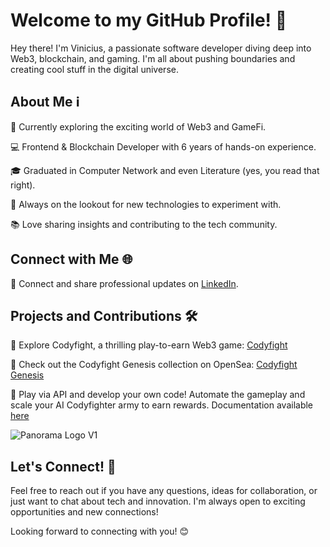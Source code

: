 # Welcome to my GitHub Profile! 👋

Hey there! I'm Vinicius, a passionate software developer diving deep into Web3, blockchain, and gaming. I'm all about pushing boundaries and creating cool stuff in the digital universe.

## About Me ℹ️

🚀 Currently exploring the exciting world of Web3 and GameFi.

💻 Frontend & Blockchain Developer with 6 years of hands-on experience.

🎓 Graduated in Computer Network and even Literature (yes, you read that right).

🌱 Always on the lookout for new technologies to experiment with.

📚 Love sharing insights and contributing to the tech community.

## Connect with Me 🌐

💼 Connect and share professional updates on [LinkedIn](https://www.linkedin.com/in/vinimartdev/).

## Projects and Contributions 🛠️

👾 Explore Codyfight, a thrilling play-to-earn Web3 game: [Codyfight](https://codyfight.com)

🌟 Check out the Codyfight Genesis collection on OpenSea: [Codyfight Genesis](https://opensea.io/collection/codyfighter-genesis)

🔗 Play via API and develop your own code! Automate the gameplay and scale your AI Codyfighter army to earn rewards. Documentation available [here](https://codyfight.com/api-doc)

![Panorama Logo V1](https://github.com/Vinimart/Vinimart/assets/47956560/539ddc14-55f1-4f61-bd50-37f458fd3344)

## Let's Connect! 🤝

Feel free to reach out if you have any questions, ideas for collaboration, or just want to chat about tech and innovation. I'm always open to exciting opportunities and new connections!

Looking forward to connecting with you! 😊
